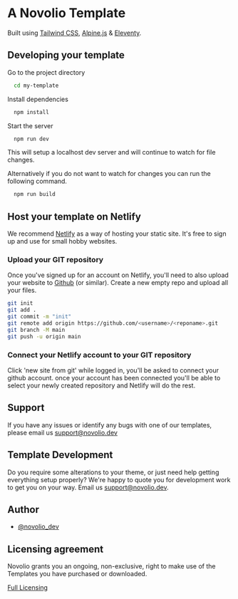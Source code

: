 
# A Novolio Template

Built using [Tailwind CSS](https://tailwindcss.com), [Alpine.js](https://github.com/alpinejs/alpine) & [Eleventy](https://www.11ty.dev).

## Developing your template


Go to the project directory

```bash
  cd my-template
```

Install dependencies

```bash
  npm install
```

Start the server

```bash
  npm run dev
```

This will setup a localhost dev server and will continue to watch for file changes.

Alternatively if you do not want to watch for changes you can run the following command.

```bash
  npm run build
```
## Host your template on Netlify

We recommend [Netlify](https://netlify.com) as a way of hosting your static site. It's free to sign up and use for small hobby websites.

### Upload your GIT repository
Once you've signed up for an account on Netlify, you'll need to also upload your website to [Github](https://github.com) (or similar). Create a new empty repo and upload all your files.

``` bash
git init
git add .
git commit -m "init"
git remote add origin https://github.com/<username>/<reponame>.git
git branch -M main
git push -u origin main
```

### Connect your Netlify account to your GIT repository
Click 'new site from git' while logged in, you'll be asked to connect your github account. once your account has been connected you'll be able to select your newly created repository and Netlify will do the rest.
## Support

If you have any issues or identify any bugs with one of our templates, please email us support@novolio.dev

  
## Template Development

Do you require some alterations to your theme, or just need help getting everything setup properly? We're happy to quote you for development work to get you on your way. Email us support@novolio.dev.
## Author

- [@novolio_dev](https://novolio.dev)

  
## Licensing agreement

Novolio grants you an ongoing, non-exclusive, right to make use of the Templates you have purchased or downloaded.

[Full Licensing](https://novolio.dev/terms)

  